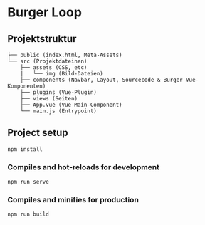 # Burger Loop

## Projektstruktur

```
├── public (index.html, Meta-Assets)
└── src (Projektdateinen)
    ├── assets (CSS, etc)
    |   └── img (Bild-Dateien)
    ├── components (Navbar, Layout, Sourcecode & Burger Vue-Komponenten)
    ├── plugins (Vue-Plugin)
    ├── views (Seiten)
    ├── App.vue (Vue Main-Component)
    └── main.js (Entrypoint)
```

## Project setup
```
npm install
```

### Compiles and hot-reloads for development
```
npm run serve
```

### Compiles and minifies for production
```
npm run build
```
